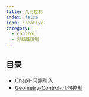 ```yaml
---
title: 几何控制
index: false
icon: creative
category:
  - control
  - 非线性控制
---
```


 ## 目录
- [Chap1-问题引入](Chap1-问题引入.md)
- [Geometry-Control-几何控制](Geometry-Control-几何控制.md)
